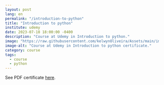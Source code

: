 ```yaml
---
layout: post
lang: en
permalink: "/introduction-to-python"
title: "Introduction to python"
institute: udemy
date: 2023-07-18 18:00:00 -0400
description: "Course at Udemy in Introduction to python."
image: "https://raw.githubusercontent.com/kelwynOliveira/Assets/main/img/certificates/intensive-courses/udemy/introduction-to-python.jpg"
image-alt: "Course at Udemy in Introduction to python certificate."
category: course
tags:
  - course
  - python
---
```


See PDF certificate <a href="https://docs.google.com/viewer?url=https://raw.githubusercontent.com/kelwynOliveira/Assets/main/PDF/certificates/intensive-courses/{{page.institute}}{{page.permalink}}.pdf" target="_blank">here</a>.

